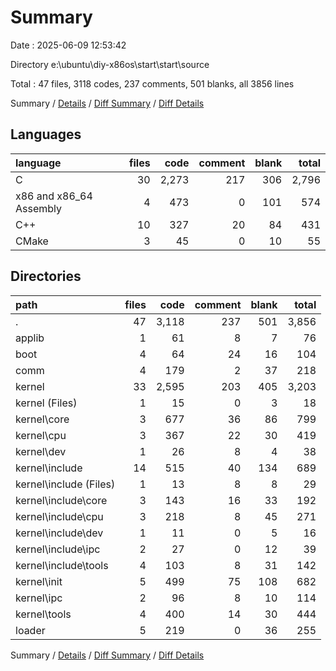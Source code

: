 # Summary

Date : 2025-06-09 12:53:42

Directory e:\\ubuntu\\diy-x86os\\start\\start\\source

Total : 47 files,  3118 codes, 237 comments, 501 blanks, all 3856 lines

Summary / [Details](details.md) / [Diff Summary](diff.md) / [Diff Details](diff-details.md)

## Languages
| language | files | code | comment | blank | total |
| :--- | ---: | ---: | ---: | ---: | ---: |
| C | 30 | 2,273 | 217 | 306 | 2,796 |
| x86 and x86_64 Assembly | 4 | 473 | 0 | 101 | 574 |
| C++ | 10 | 327 | 20 | 84 | 431 |
| CMake | 3 | 45 | 0 | 10 | 55 |

## Directories
| path | files | code | comment | blank | total |
| :--- | ---: | ---: | ---: | ---: | ---: |
| . | 47 | 3,118 | 237 | 501 | 3,856 |
| applib | 1 | 61 | 8 | 7 | 76 |
| boot | 4 | 64 | 24 | 16 | 104 |
| comm | 4 | 179 | 2 | 37 | 218 |
| kernel | 33 | 2,595 | 203 | 405 | 3,203 |
| kernel (Files) | 1 | 15 | 0 | 3 | 18 |
| kernel\\core | 3 | 677 | 36 | 86 | 799 |
| kernel\\cpu | 3 | 367 | 22 | 30 | 419 |
| kernel\\dev | 1 | 26 | 8 | 4 | 38 |
| kernel\\include | 14 | 515 | 40 | 134 | 689 |
| kernel\\include (Files) | 1 | 13 | 8 | 8 | 29 |
| kernel\\include\\core | 3 | 143 | 16 | 33 | 192 |
| kernel\\include\\cpu | 3 | 218 | 8 | 45 | 271 |
| kernel\\include\\dev | 1 | 11 | 0 | 5 | 16 |
| kernel\\include\\ipc | 2 | 27 | 0 | 12 | 39 |
| kernel\\include\\tools | 4 | 103 | 8 | 31 | 142 |
| kernel\\init | 5 | 499 | 75 | 108 | 682 |
| kernel\\ipc | 2 | 96 | 8 | 10 | 114 |
| kernel\\tools | 4 | 400 | 14 | 30 | 444 |
| loader | 5 | 219 | 0 | 36 | 255 |

Summary / [Details](details.md) / [Diff Summary](diff.md) / [Diff Details](diff-details.md)